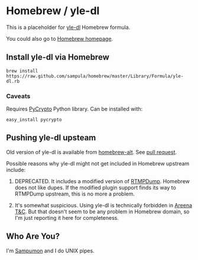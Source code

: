 Homebrew / yle-dl
=================

This is a placeholder for [yle-dl] Homebrew formula.

You could also go to [Homebrew homepage][home].

Install yle-dl via Homebrew
---------------------------

	brew install https://raw.github.com/sampula/homebrew/master/Library/Formula/yle-dl.rb

### Caveats

Requires [PyCrypto] Python library. Can be installed with:

	easy_install pycrypto

Pushing yle-dl upsteam
----------------------

Old version of yle-dl is available from [homebrew-alt]. See [pull request][matti-pull].

Possible reasons why yle-dl might not get included in Homebrew upstream include:

1. DEPRECATED. It includes a modified version of [RTMPDump]. Homebrew does not like dupes. If the modified plugin support finds its way to RTMPDump upstream, this is no more a problem.

2. It's somewhat suspicious. Using yle-dl is technically forbidden in [Areena T&C][käyttöehdot]. But that doesn't seem to be any problem in Homebrew domain, so I'm just reporting it here for completeness.

Who Are You?
------------
I'm [Sampumon] and I do UNIX pipes.


[sampumon]:http://github.com/sampumon
[home]:http://mxcl.github.com/homebrew
[yle-dl]:http://users.tkk.fi/~aajanki/rtmpdump-yle/
[matti-pull]:http://github.com/mxcl/homebrew/pull/9418
[homebrew-alt]:http://github.com/adamv/homebrew-alt
[rtmpdump]:http://github.com/mxcl/homebrew/blob/master/Library/Formula/rtmpdump.rb
[käyttöehdot]:http://yle.fi/yleisradio/node/1385/kayttoehdot
[PyCrypto]:https://www.dlitz.net/software/pycrypto/
